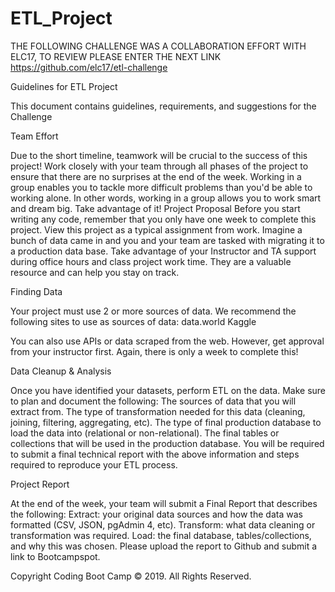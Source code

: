 # ETL_Project
THE FOLLOWING CHALLENGE WAS A COLLABORATION EFFORT WITH ELC17, TO REVIEW PLEASE ENTER THE NEXT LINK
https://github.com/elc17/etl-challenge

Guidelines for ETL Project

This document contains guidelines, requirements, and suggestions for the Challenge

Team Effort

Due to the short timeline, teamwork will be crucial to the success of this project! Work closely with your team
through all phases of the project to ensure that there are no surprises at the end of the week.
Working in a group enables you to tackle more difficult problems than you'd be able to working alone. In
other words, working in a group allows you to work smart and dream big. Take advantage of it!
Project Proposal
Before you start writing any code, remember that you only have one week to complete this project. View this
project as a typical assignment from work. Imagine a bunch of data came in and you and your team are
tasked with migrating it to a production data base.
Take advantage of your Instructor and TA support during office hours and class project work time. They are a
valuable resource and can help you stay on track.

Finding Data

Your project must use 2 or more sources of data. We recommend the following sites to use as sources of data:
data.world
Kaggle

You can also use APIs or data scraped from the web. However, get approval from your instructor first. Again,
there is only a week to complete this!

Data Cleanup & Analysis

Once you have identified your datasets, perform ETL on the data. Make sure to plan and document the
following:
The sources of data that you will extract from.
The type of transformation needed for this data (cleaning, joining, filtering, aggregating, etc).
The type of final production database to load the data into (relational or non-relational).
The final tables or collections that will be used in the production database.
You will be required to submit a final technical report with the above information and steps required to
reproduce your ETL process.

Project Report

At the end of the week, your team will submit a Final Report that describes the following:
Extract: your original data sources and how the data was formatted (CSV, JSON, pgAdmin 4, etc).
Transform: what data cleaning or transformation was required.
Load: the final database, tables/collections, and why this was chosen.
Please upload the report to Github and submit a link to Bootcampspot.

Copyright
Coding Boot Camp © 2019. All Rights Reserved.
